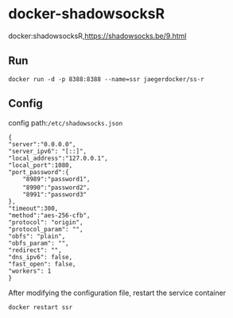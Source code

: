 # docker-shadowsocksR
docker:shadowsocksR,https://shadowsocks.be/9.html

## Run

```shell
docker run -d -p 8388:8388 --name=ssr jaegerdocker/ss-r
```

## Config

config path:`/etc/shadowsocks.json`

```
{
"server":"0.0.0.0",
"server_ipv6": "[::]",
"local_address":"127.0.0.1",
"local_port":1080,
"port_password":{
    "8989":"password1",
    "8990":"password2"，
    "8991":"password3"
},
"timeout":300,
"method":"aes-256-cfb",
"protocol": "origin",
"protocol_param": "",
"obfs": "plain",
"obfs_param": "",
"redirect": "",
"dns_ipv6": false,
"fast_open": false,
"workers": 1
}
```

After modifying the configuration file, restart the service container

```
docker restart ssr
```